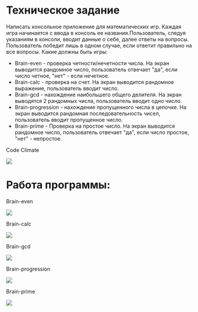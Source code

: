 <div>
  <h1>Техническое задание</h1>
  <p>Написать консольное приложение для математических игр. Каждая игра начинается с ввода в консоль ее названия.Пользователь, следуя указаниям в консоли, вводит данные о себе, далее ответы на вопросы. Пользователь победит лишь в одном случае, если ответит правильно на все вопросы. Какие должны быть игры:</p>
  <ul>
    <li>Brain-even - проверка четности/нечетности числа. На экран выводится рандомное число, пользователь отвечает "да", если число четное, "нет" - если нечетное.</li>
    <li>Brain-calc - проверка на счет. На экран выводится рандомное выражение, пользователь вводит число.</li>
    <li>Brain-gcd - нахождение наибольшего общего делителя. На экран выводятся 2 рандомных числа, пользователь вводит одно число.</li>
    <li>Brain-progression - нахождение пропущенного числа в цепочке. На экран выводится рандомная последовательность чисел, пользователь вводит пропущенное число.</li>
    <li>Brain-prime - Проверка на простое число. На экран выводится рандомное число, пользователь отвечает "да", если число простое, "нет" - непростое. </li>
  </ul>
</div>

<div>
  <p>Code Climate<p>
  <p><a href="https://codeclimate.com/github/ArtN7/BrainGames/maintainability"><img src="https://api.codeclimate.com/v1/badges/ec94524241d1b4fe2ca1/maintainability" /></a></p>
</div>

<div>
  <h1>Работа программы:</h1>
  <div>
    <p>Brain-even</p>
    <p><a href="https://asciinema.org/a/606055" target="_blank"><img src="https://asciinema.org/a/606055.svg" /></a></p>
  </div>
  <div>
    <p>Brain-calc</p>
    <p><a href="https://asciinema.org/a/606056" target="_blank"><img src="https://asciinema.org/a/606056.svg" /></a></p>
  </div>
  <div>
    <p>Brain-gcd</p>
    <p><a href="https://asciinema.org/a/606057" target="_blank"><img src="https://asciinema.org/a/606057.svg" /></a></p>
  </div>
  <div>
    <p>Brain-progression</p>
    <p><a href="https://asciinema.org/a/606058" target="_blank"><img src="https://asciinema.org/a/606058.svg" /></a></p>
  </div>
  <div>
    <p>Brain-prime</p>
    <p><a href="https://asciinema.org/a/606059" target="_blank"><img src="https://asciinema.org/a/606059.svg" /></a></p>
  </div>
</div>
